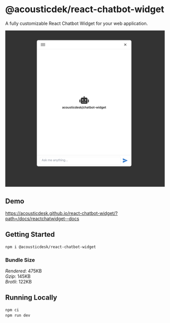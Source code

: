 # @acousticdek/react-chatbot-widget

A fully customizable React Chatbot Widget for your web application.

![React Chatbot Widget Preview](./docs/assets/img/preview.png)

## Demo

https://acousticdesk.github.io/react-chatbot-widget/?path=/docs/reactchatwidget--docs

## Getting Started

```bash
npm i @acousticdesk/react-chatbot-widget
```

### Bundle Size

_Rendered_: 475KB  
_Gzip_: 145KB  
_Brotli_: 122KB

## Running Locally

```bash
npm ci
npm run dev
```
